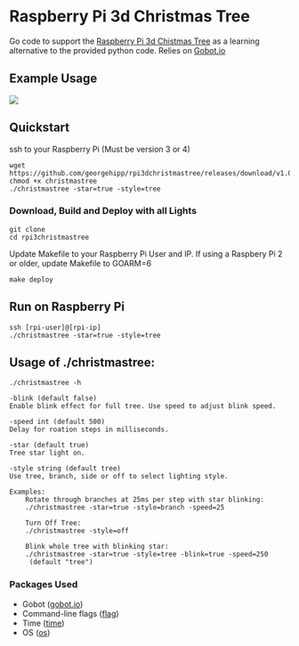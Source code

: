 # Raspberry Pi 3d Christmas Tree 

Go code to support the [Raspberry Pi 3d Chistmas Tree](https://thepihut.com/products/3d-xmas-tree-for-raspberry-pi) as a learning alternative to the provided python code. 
Relies on [Gobot.io](https://gobot.io/)

## Example Usage

![](images/rpi_christmastree.gif)

## Quickstart

ssh to your Raspberry Pi (Must be version 3 or 4)

    wget https://github.com/georgehipp/rpi3dchristmastree/releases/download/v1.0.0/christmastree
    chmod +x christmastree
    ./christmastree -star=true -style=tree

### Download, Build and Deploy with all Lights

    git clone
    cd rpi3christmastree

Update Makefile to your Raspberry Pi User and IP.
If using a Raspbery Pi 2 or older, update Makefile to GOARM=6

    make deploy

## Run on Raspberry Pi

    ssh [rpi-user]@[rpi-ip]
    ./christmastree -star=true -style=tree

## Usage of ./christmastree:

    ./christmastree -h
    
    -blink (default false)
    Enable blink effect for full tree. Use speed to adjust blink speed.

    -speed int (default 500)
    Delay for roation steps in milliseconds.

    -star (default true)
    Tree star light on.

    -style string (default tree)
    Use tree, branch, side or off to select lighting style.
    
    Examples:
        Rotate through branches at 25ms per step with star blinking:
        ./christmastree -star=true -style=branch -speed=25
    
        Turn Off Tree:
        ./christmastree -style=off
    
        Blink whole tree with blinking star:
        ./christmastree -star=true -style=tree -blink=true -speed=250
         (default "tree")

### Packages Used

* Gobot ([gobot.io](https://github.com/hybridgroup/gobot/))
* Command-line flags ([flag](https://golang.org/pkg/flag/))
* Time ([time](https://golang.org/pkg/time/))
* OS ([os](https://golang.org/pkg/os/))
